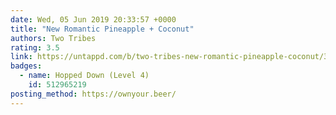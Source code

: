 ```yaml
---
date: Wed, 05 Jun 2019 20:33:57 +0000
title: "New Romantic Pineapple + Coconut"
authors: Two Tribes
rating: 3.5
link: https://untappd.com/b/two-tribes-new-romantic-pineapple-coconut/3179727
badges:
  - name: Hopped Down (Level 4)
    id: 512965219
posting_method: https://ownyour.beer/
---
```

